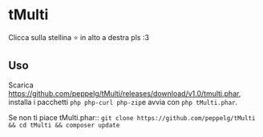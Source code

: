 # tMulti
Clicca sulla stellina ⭐️ in alto a destra pls :3

Uso
----
Scarica https://github.com/peppelg/tMulti/releases/download/v1.0/tmulti.phar, installa i pacchetti `php php-curl php-zip`e avvia con `php tMulti.phar`.


Se non ti piace tMulti.phar:: ``git clone https://github.com/peppelg/tMulti && cd tMulti && composer update``
